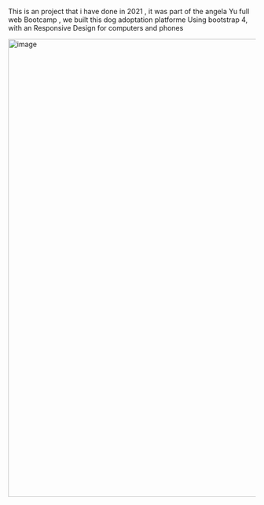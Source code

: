 
This is an project that i have done in 2021 , it was part of the angela Yu full web Bootcamp , we built this dog adoptation platforme 
Using bootstrap 4, with an Responsive Design for computers and phones 

<img width="1905" height="933" alt="image" src="https://github.com/user-attachments/assets/a45a2780-aea9-4400-830c-5df565441179" />
